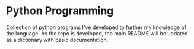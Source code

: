 # Python Programming

Collection of python programs I've developed to further my knowledge of the language. As the repo is developed, the main README will be updated as a dictionary with basic documentation.


